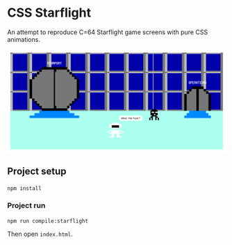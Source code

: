 # CSS Starflight

An attempt to reproduce C=64 Starflight game screens with pure CSS animations.   

![screenshot](screenshot.png)


## Project setup
```
npm install
```

### Project run
```
npm run compile:starflight
```

Then open `index.html`.
